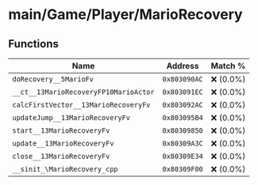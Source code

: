 # main/Game/Player/MarioRecovery

## Functions

| Name | Address | Match % |
|------|---------|---------|
| `doRecovery__5MarioFv` | `0x803090AC` | :x: (0.0%) |
| `__ct__13MarioRecoveryFP10MarioActor` | `0x803091EC` | :x: (0.0%) |
| `calcFirstVector__13MarioRecoveryFv` | `0x803092AC` | :x: (0.0%) |
| `updateJump__13MarioRecoveryFv` | `0x803095B4` | :x: (0.0%) |
| `start__13MarioRecoveryFv` | `0x80309850` | :x: (0.0%) |
| `update__13MarioRecoveryFv` | `0x80309A3C` | :x: (0.0%) |
| `close__13MarioRecoveryFv` | `0x80309E34` | :x: (0.0%) |
| `__sinit_\MarioRecovery_cpp` | `0x80309F00` | :x: (0.0%) |